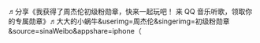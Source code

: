 ♬分享《我获得了周杰伦初级粉勋章，快来一起玩吧！ 来 QQ 音乐听歌，领取你的专属勋章》♬大大的小蜗牛&amp;userimg=周杰伦&amp;singerimg=初级粉勋章&amp;source=sinaWeibo&amp;appshare=iphone（